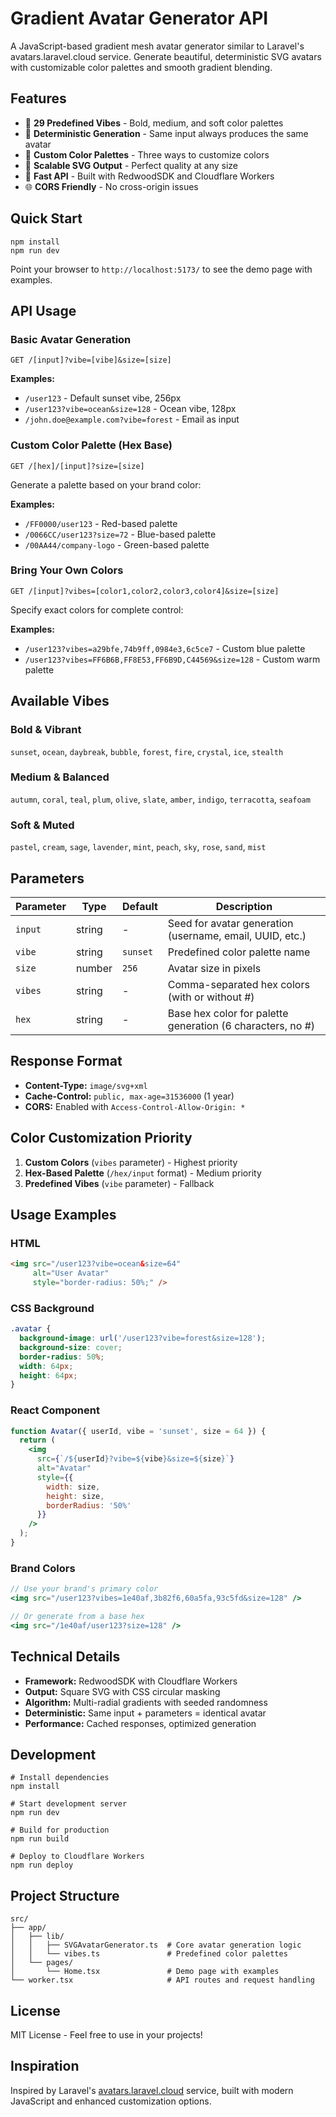 # Gradient Avatar Generator API

A JavaScript-based gradient mesh avatar generator similar to Laravel's avatars.laravel.cloud service. Generate beautiful, deterministic SVG avatars with customizable color palettes and smooth gradient blending.

## Features

- 🎨 **29 Predefined Vibes** - Bold, medium, and soft color palettes
- 🎯 **Deterministic Generation** - Same input always produces the same avatar
- 🌈 **Custom Color Palettes** - Three ways to customize colors
- 📐 **Scalable SVG Output** - Perfect quality at any size
- 🚀 **Fast API** - Built with RedwoodSDK and Cloudflare Workers
- 🌐 **CORS Friendly** - No cross-origin issues

## Quick Start

```shell
npm install
npm run dev
```

Point your browser to `http://localhost:5173/` to see the demo page with examples.

## API Usage

### Basic Avatar Generation

```
GET /[input]?vibe=[vibe]&size=[size]
```

**Examples:**
- `/user123` - Default sunset vibe, 256px
- `/user123?vibe=ocean&size=128` - Ocean vibe, 128px
- `/john.doe@example.com?vibe=forest` - Email as input

### Custom Color Palette (Hex Base)

```
GET /[hex]/[input]?size=[size]
```

Generate a palette based on your brand color:

**Examples:**
- `/FF0000/user123` - Red-based palette
- `/0066CC/user123?size=72` - Blue-based palette
- `/00AA44/company-logo` - Green-based palette

### Bring Your Own Colors

```
GET /[input]?vibes=[color1,color2,color3,color4]&size=[size]
```

Specify exact colors for complete control:

**Examples:**
- `/user123?vibes=a29bfe,74b9ff,0984e3,6c5ce7` - Custom blue palette
- `/user123?vibes=FF6B6B,FF8E53,FF6B9D,C44569&size=128` - Custom warm palette

## Available Vibes

### Bold & Vibrant
`sunset`, `ocean`, `daybreak`, `bubble`, `forest`, `fire`, `crystal`, `ice`, `stealth`

### Medium & Balanced
`autumn`, `coral`, `teal`, `plum`, `olive`, `slate`, `amber`, `indigo`, `terracotta`, `seafoam`

### Soft & Muted
`pastel`, `cream`, `sage`, `lavender`, `mint`, `peach`, `sky`, `rose`, `sand`, `mist`

## Parameters

| Parameter | Type | Default | Description |
|-----------|------|---------|-------------|
| `input` | string | - | Seed for avatar generation (username, email, UUID, etc.) |
| `vibe` | string | `sunset` | Predefined color palette name |
| `size` | number | `256` | Avatar size in pixels |
| `vibes` | string | - | Comma-separated hex colors (with or without #) |
| `hex` | string | - | Base hex color for palette generation (6 characters, no #) |

## Response Format

- **Content-Type:** `image/svg+xml`
- **Cache-Control:** `public, max-age=31536000` (1 year)
- **CORS:** Enabled with `Access-Control-Allow-Origin: *`

## Color Customization Priority

1. **Custom Colors** (`vibes` parameter) - Highest priority
2. **Hex-Based Palette** (`/hex/input` format) - Medium priority
3. **Predefined Vibes** (`vibe` parameter) - Fallback

## Usage Examples

### HTML
```html
<img src="/user123?vibe=ocean&size=64"
     alt="User Avatar"
     style="border-radius: 50%;" />
```

### CSS Background
```css
.avatar {
  background-image: url('/user123?vibe=forest&size=128');
  background-size: cover;
  border-radius: 50%;
  width: 64px;
  height: 64px;
}
```

### React Component
```jsx
function Avatar({ userId, vibe = 'sunset', size = 64 }) {
  return (
    <img
      src={`/${userId}?vibe=${vibe}&size=${size}`}
      alt="Avatar"
      style={{
        width: size,
        height: size,
        borderRadius: '50%'
      }}
    />
  );
}
```

### Brand Colors
```jsx
// Use your brand's primary color
<img src="/user123?vibes=1e40af,3b82f6,60a5fa,93c5fd&size=128" />

// Or generate from a base hex
<img src="/1e40af/user123?size=128" />
```

## Technical Details

- **Framework:** RedwoodSDK with Cloudflare Workers
- **Output:** Square SVG with CSS circular masking
- **Algorithm:** Multi-radial gradients with seeded randomness
- **Deterministic:** Same input + parameters = identical avatar
- **Performance:** Cached responses, optimized generation

## Development

```shell
# Install dependencies
npm install

# Start development server
npm run dev

# Build for production
npm run build

# Deploy to Cloudflare Workers
npm run deploy
```

## Project Structure

```
src/
├── app/
│   ├── lib/
│   │   ├── SVGAvatarGenerator.ts  # Core avatar generation logic
│   │   └── vibes.ts               # Predefined color palettes
│   └── pages/
│       └── Home.tsx               # Demo page with examples
└── worker.tsx                     # API routes and request handling
```

## License

MIT License - Feel free to use in your projects!

## Inspiration

Inspired by Laravel's [avatars.laravel.cloud](https://avatars.laravel.cloud) service, built with modern JavaScript and enhanced customization options.
